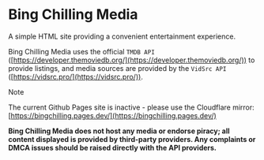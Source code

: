 # Bing Chilling Media
A simple HTML site providing a convenient entertainment experience.

Bing Chilling Media uses the official ``TMDB API`` ([https://developer.themoviedb.org/](https://developer.themoviedb.org/)) to provide listings, and media sources are provided by the ``VidSrc API`` ([https://vidsrc.pro/](https://vidsrc.pro/)).

>[!NOTE]
>The current Github Pages site is inactive - please use the Cloudflare mirror: <br>
[https://bingchilling.pages.dev/](https://bingchilling.pages.dev/)

**Bing Chilling Media does not host any media or endorse piracy; all content displayed is provided by third-party providers. Any complaints or DMCA issues should be raised directly with the API providers.**


